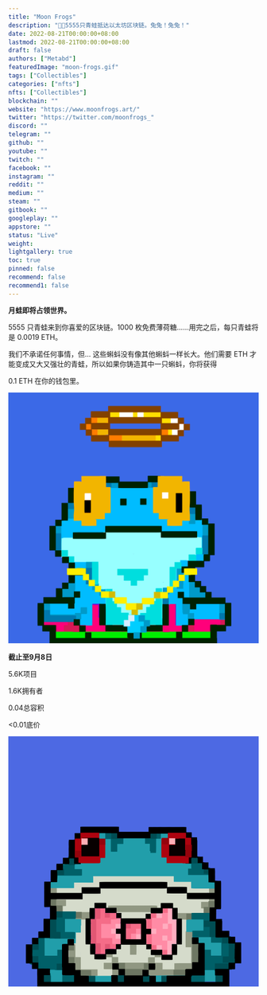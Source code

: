 ```yaml
---
title: "Moon Frogs"
description: "🐸🐸5555只青蛙抵达以太坊区块链。兔兔！兔兔！"
date: 2022-08-21T00:00:00+08:00
lastmod: 2022-08-21T00:00:00+08:00
draft: false
authors: ["Metabd"]
featuredImage: "moon-frogs.gif"
tags: ["Collectibles"]
categories: ["nfts"]
nfts: ["Collectibles"]
blockchain: ""
website: "https://www.moonfrogs.art/"
twitter: "https://twitter.com/moonfrogs_"
discord: ""
telegram: ""
github: ""
youtube: ""
twitch: ""
facebook: ""
instagram: ""
reddit: ""
medium: ""
steam: ""
gitbook: ""
googleplay: ""
appstore: ""
status: "Live"
weight: 
lightgallery: true
toc: true
pinned: false
recommend: false
recommend1: false
---
```

**月蛙即将占领世界。**

5555 只青蛙来到你喜爱的区块链。1000 枚免费薄荷糖……用完之后，每只青蛙将是 0.0019 ETH。

我们不承诺任何事情，但...
这些蝌蚪没有像其他蝌蚪一样长大。他们需要 ETH 才能变成又大又强壮的青蛙，所以如果你铸造其中一只蝌蚪，你将获得

0.1 ETH 在你的钱包里。

![moon-frogs](moon-frogs.gif)

**截止至9月8日**

5.6K项目

1.6K拥有者

0.04总容积

<0.01底价

![sndgi](sndgi.png)